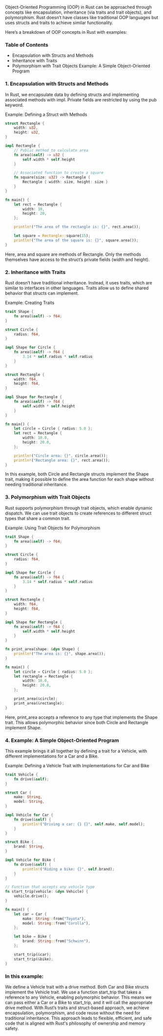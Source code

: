 Object-Oriented Programming (OOP) in Rust can be approached through concepts like encapsulation, inheritance (via traits and trait objects), and polymorphism. Rust doesn’t have classes like traditional OOP languages but uses structs and traits to achieve similar functionality.

Here’s a breakdown of OOP concepts in Rust with examples:

### Table of Contents
-  Encapsulation with Structs and Methods
-  Inheritance with Traits
-  Polymorphism with Trait Objects
Example: A Simple Object-Oriented Program
### 1. Encapsulation with Structs and Methods
In Rust, we encapsulate data by defining structs and implementing associated methods with impl. Private fields are restricted by using the pub keyword.

Example: Defining a Struct with Methods
```rust
struct Rectangle {
    width: u32,
    height: u32,
}

impl Rectangle {
    // Public method to calculate area
    fn area(&self) -> u32 {
        self.width * self.height
    }

    // Associated function to create a square
    fn square(size: u32) -> Rectangle {
        Rectangle { width: size, height: size }
    }
}

fn main() {
    let rect = Rectangle {
        width: 10,
        height: 20,
    };

    println!("The area of the rectangle is: {}", rect.area());

    let square = Rectangle::square(15);
    println!("The area of the square is: {}", square.area());
}
```
Here, area and square are methods of Rectangle. Only the methods themselves have access to the struct’s private fields (width and height).

### 2. Inheritance with Traits
Rust doesn’t have traditional inheritance. Instead, it uses traits, which are similar to interfaces in other languages. Traits allow us to define shared behavior that structs can implement.

Example: Creating Traits
```rust
trait Shape {
    fn area(&self) -> f64;
}

struct Circle {
    radius: f64,
}

impl Shape for Circle {
    fn area(&self) -> f64 {
        3.14 * self.radius * self.radius
    }
}

struct Rectangle {
    width: f64,
    height: f64,
}

impl Shape for Rectangle {
    fn area(&self) -> f64 {
        self.width * self.height
    }
}

fn main() {
    let circle = Circle { radius: 5.0 };
    let rect = Rectangle {
        width: 10.0,
        height: 20.0,
    };

    println!("Circle area: {}", circle.area());
    println!("Rectangle area: {}", rect.area());
}
```
In this example, both Circle and Rectangle structs implement the Shape trait, making it possible to define the area function for each shape without needing traditional inheritance.

### 3. Polymorphism with Trait Objects
Rust supports polymorphism through trait objects, which enable dynamic dispatch. We can use trait objects to create references to different struct types that share a common trait.

Example: Using Trait Objects for Polymorphism
```rust
trait Shape {
    fn area(&self) -> f64;
}

struct Circle {
    radius: f64,
}

impl Shape for Circle {
    fn area(&self) -> f64 {
        3.14 * self.radius * self.radius
    }
}

struct Rectangle {
    width: f64,
    height: f64,
}

impl Shape for Rectangle {
    fn area(&self) -> f64 {
        self.width * self.height
    }
}

fn print_area(shape: &dyn Shape) {
    println!("The area is: {}", shape.area());
}

fn main() {
    let circle = Circle { radius: 5.0 };
    let rectangle = Rectangle {
        width: 10.0,
        height: 20.0,
    };

    print_area(&circle);
    print_area(&rectangle);
}
```
Here, print_area accepts a reference to any type that implements the Shape trait. This allows polymorphic behavior since both Circle and Rectangle implement Shape.

### 4. Example: A Simple Object-Oriented Program
This example brings it all together by defining a trait for a Vehicle, with different implementations for a Car and a Bike.

Example: Defining a Vehicle Trait with Implementations for Car and Bike
```rust
trait Vehicle {
    fn drive(&self);
}

struct Car {
    make: String,
    model: String,
}

impl Vehicle for Car {
    fn drive(&self) {
        println!("Driving a car: {} {}", self.make, self.model);
    }
}

struct Bike {
    brand: String,
}

impl Vehicle for Bike {
    fn drive(&self) {
        println!("Riding a bike: {}", self.brand);
    }
}

// Function that accepts any vehicle type
fn start_trip(vehicle: &dyn Vehicle) {
    vehicle.drive();
}

fn main() {
    let car = Car {
        make: String::from("Toyota"),
        model: String::from("Corolla"),
    };

    let bike = Bike {
        brand: String::from("Schwinn"),
    };

    start_trip(&car);
    start_trip(&bike);
}
```
### In this example:

We define a Vehicle trait with a drive method.
Both Car and Bike structs implement the Vehicle trait.
We use a function start_trip that takes a reference to any Vehicle, enabling polymorphic behavior. This means we can pass either a Car or a Bike to start_trip, and it will call the appropriate drive method.
With Rust’s traits and struct-based approach, we achieve encapsulation, polymorphism, and code reuse without the need for traditional inheritance. This approach leads to flexible, efficient, and safe code that is aligned with Rust's philosophy of ownership and memory safety.
